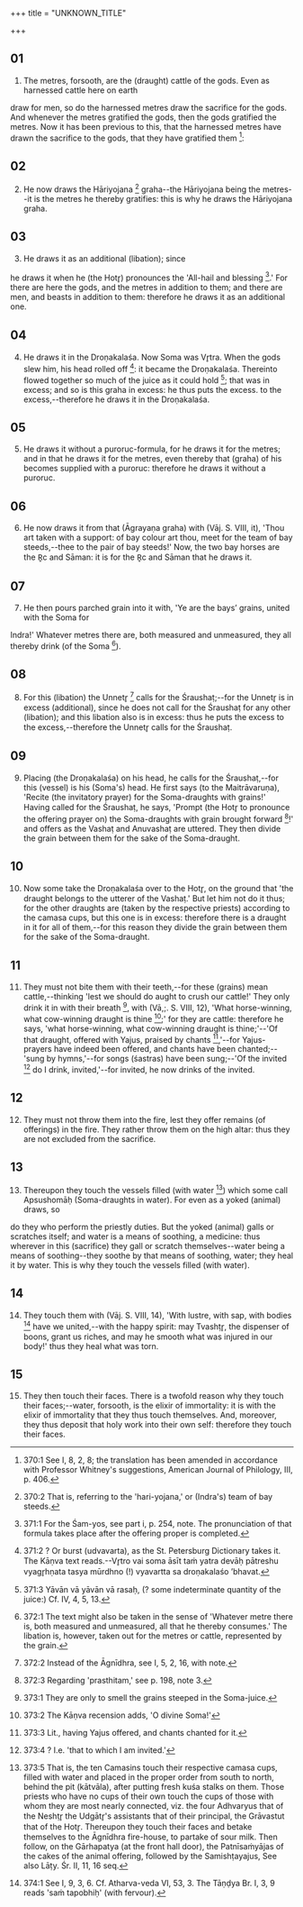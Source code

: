 +++
title = "UNKNOWN_TITLE"

+++


## 01
1. The metres, forsooth, are the (draught) cattle of the gods. Even as harnessed cattle here on earth

draw for men, so do the harnessed metres draw the sacrifice for the gods. And whenever the metres gratified the gods, then the gods gratified the metres. Now it has been previous to this, that the harnessed metres have drawn the sacrifice to the gods, that they have gratified them [^egg_858]:

[^egg_858]: 370:1 See I, 8, 2, 8; the translation has been amended in accordance with Professor Whitney's suggestions, American Journal of Philology, III, p. 406.

## 02
2. He now draws the Hāriyojana [^egg_859] graha--the Hāriyojana being the metres--it is the metres he thereby gratifies: this is why he draws the Hāriyojana graha.

[^egg_859]: 370:2 That is, referring to the 'hari-yojana,' or (Indra's) team of bay steeds.

## 03
3. He draws it as an additional (libation); since

he draws it when he (the Hotr̥) pronounces the 'All-hail and blessing [^egg_860].' For there are here the gods, and the metres in addition to them; and there are men, and beasts in addition to them: therefore he draws it as an additional one.

[^egg_860]: 371:1 For the Śam-yos, see part i, p. 254, note. The pronunciation of that formula takes place after the offering proper is completed.

## 04
4. He draws it in the Droṇakalaśa. Now Soma was Vr̥tra. When the gods slew him, his head rolled off [^egg_861]: it became the Droṇakalaśa. Thereinto flowed together so much of the juice as it could hold [^egg_862]; that was in excess; and so is this graha in excess: he thus puts the excess. to the excess,--therefore he draws it in the Droṇakalaśa.

[^egg_861]: 371:2 ? Or burst (udvavarta), as the St. Petersburg Dictionary takes it. The Kāṇva text reads.--Vr̥tro vai soma āsīt taṁ yatra devāḥ pātreshu vyagr̥hṇata tasya mūrdhno (!) vyavartta sa droṇakalaśo ’bhavat.

[^egg_862]: 371:3 Yāvān vā yāvān vā rasaḥ, (? some indeterminate quantity of the juice:) Cf. IV, 4, 5, 13.

## 05
5. He draws it without a puroruc-formula, for he draws it for the metres; and in that he draws it for the metres, even thereby that (graha) of his becomes supplied with a puroruc: therefore he draws it without a puroruc.

## 06
6. He now draws it from that (Āgrayaṇa graha) with (Vāj. S. VIII, it), 'Thou art taken with a support: of bay colour art thou, meet for the team of bay steeds,--thee to the pair of bay steeds!' Now, the two bay horses are the R̥c and Sāman: it is for the R̥c and Sāman that he draws it.

## 07
7. He then pours parched grain into it with, 'Ye are the bays’ grains, united with the Soma for

 Indra!' Whatever metres there are, both measured and unmeasured, they all thereby drink (of the Soma [^egg_863]).

[^egg_863]: 372:1 The text might also be taken in the sense of 'Whatever metre there is, both measured and unmeasured, all that he thereby consumes.' The libation is, however, taken out for the metres or cattle, represented by the grain.

## 08
8. For this (libation) the Unnetr̥ [^egg_864] calls for the Śraushaṭ;--for the Unnetr̥ is in excess (additional), since he does not call for the Śraushaṭ for any other (libation); and this libation also is in excess: thus he puts the excess to the excess,--therefore the Unnetr̥ calls for the Śraushaṭ.

[^egg_864]: 372:2 Instead of the Āgnīdhra, see I, 5, 2, 16, with note.

## 09
9. Placing (the Droṇakalaśa) on his head, he calls for the Śraushaṭ,--for this (vessel) is his (Soma's) head. He first says (to the Maitrāvaruṇa), 'Recite (the invitatory prayer) for the Soma-draughts with grains!' Having called for the Śraushaṭ, he says, 'Prompt (the Hotr̥ to pronounce the offering prayer on) the Soma-draughts with grain brought forward [^egg_865]!' and offers as the Vashaṭ and Anuvashaṭ are uttered. They then divide the grain between them for the sake of the Soma-draught.

[^egg_865]: 372:3 Regarding 'prasthitam,' see p. 198, note 3.

## 10
10. Now some take the Droṇakalaśa over to the Hotr̥, on the ground that 'the draught belongs to the utterer of the Vashaṭ.' But let him not do it thus; for the other draughts are (taken by the respective priests) according to the camasa cups, but this one is in excess: therefore there is a draught in it for all of them,--for this reason they divide the grain between them for the sake of the Soma-draught.

## 11
11. They must not bite them with their teeth,--for these (grains) mean cattle,--thinking 'lest we should do aught to crush our cattle!' They only drink it in with their breath [^egg_866], with (Vā,;. S. VIII, 12), 'What horse-winning, what cow-winning draught is thine [^egg_867];' for they are cattle: therefore he says, 'what horse-winning, what cow-winning draught is thine;'--'Of that draught, offered with Yajus, praised by chants [^egg_868],'--for Yajus-prayers have indeed been offered, and chants have been chanted;--'sung by hymns,'--for songs (śastras) have been sung;--'Of the invited [^egg_869] do I drink, invited,'--for invited, he now drinks of the invited.

[^egg_866]: 373:1 They are only to smell the grains steeped in the Soma-juice.

[^egg_867]: 373:2 The Kāṇva recension adds, 'O divine Soma!'

[^egg_868]: 373:3 Lit., having Yajus offered, and chants chanted for it.

[^egg_869]: 373:4 ? I.e. 'that to which I am invited.'

## 12
12. They must not throw them into the fire, lest they offer remains (of offerings) in the fire. They rather throw them on the high altar: thus they are not excluded from the sacrifice.

## 13
13. Thereupon they touch the vessels filled (with water [^egg_870]) which some call Apsushomāḥ (Soma-draughts in water). For even as a yoked (animal) draws, so

[^egg_870]: 373:5 That is, the ten Camasins touch their respective camasa cups, filled with water and placed in the proper order from south to north, behind the pit (kātvāla), after putting fresh kuśa stalks on them. Those priests who have no cups of their own touch the cups of those with whom they are most nearly connected, viz. the four Adhvaryus that of the Neshṭr̥ the Udgātr̥'s assistants that of their principal, the Grāvastut that of the Hotr̥. Thereupon they touch their faces and betake themselves to the Āgnīdhra fire-house, to partake of sour milk. Then follow, on the Gārhapatya (at the front hall door), the Patnīsaṁyājas of the cakes of the animal offering, followed by the Samishṭayajus, See also Lāṭy. Śr. II, 11, 16 seq.

do they who perform the priestly duties. But the yoked (animal) galls or scratches itself; and water is a means of soothing, a medicine: thus wherever in this (sacrifice) they gall or scratch themselves--water being a means of soothing--they soothe by that means of soothing, water; they heal it by water. This is why they touch the vessels filled (with water).

## 14
14. They touch them with (Vāj. S. VIII, 14), 'With lustre, with sap, with bodies [^egg_871] have we united,--with the happy spirit: may Tvashṭr̥, the dispenser of boons, grant us riches, and may he smooth what was injured in our body!' thus they heal what was torn.

[^egg_871]: 374:1 See I, 9, 3, 6. Cf. Atharva-veda VI, 53, 3. The Tāṇḍya Br. I, 3, 9 reads 'saṁ tapobhiḥ' (with fervour).

## 15
15. They then touch their faces. There is a twofold reason why they touch their faces;--water, forsooth, is the elixir of immortality: it is with the elixir of immortality that they thus touch themselves. And, moreover, they thus deposit that holy work into their own self: therefore they touch their faces.

